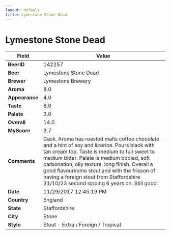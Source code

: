 ```yaml
---
layout: default
title: Lymestone Stone Dead
---
```


# Lymestone Stone Dead

| Field         | Value     |
|---------------|-----------|
| **BeerID** | 142257 |
| **Beer** | Lymestone Stone Dead |
| **Brewer** | Lymestone Brewery |
| **Aroma** | 8.0 |
| **Appearance** | 4.0 |
| **Taste** | 8.0 |
| **Palate** | 3.0 |
| **Overall** | 14.0 |
| **MyScore** | 3.7 |
| **Comments** | Cask. Aroma has roasted malts coffee chocolate and a hint of soy and licorice. Pours black with tan cream top. Taste is medium to full sweet to medium bitter. Palate is medium bodied, soft carbonation, oily texture, long finish. Overall a good flavoursome stout and with the frisson of having a foreign stout from Staffordshire 31/10/23 second sipping 6 years on. Still good. |
| **Date** | 11/29/2017 12:45:19 PM |
| **Country** | England |
| **State** | Staffordshire |
| **City** | Stone |
| **Style** | Stout - Extra / Foreign / Tropical |
